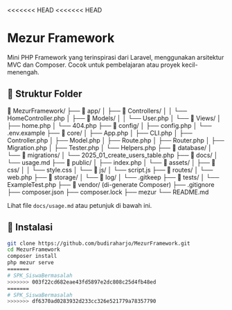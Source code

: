 <<<<<<< HEAD
<<<<<<< HEAD
# Mezur Framework

Mini PHP Framework yang terinspirasi dari Laravel, menggunakan arsitektur MVC dan Composer. Cocok untuk pembelajaran atau proyek kecil-menengah.

## 📁 Struktur Folder

📁 MezurFramework/
├── 📁 app/
│   ├── 📁 Controllers/
│   │   └── HomeController.php
│   ├── 📁 Models/
│   │   └── User.php
│   └── 📁 Views/
│       ├── home.php
│       └── 404.php
├── 📁 config/
│   ├── config.php
│   └── .env.example
├── 📁 core/
│   ├── App.php
│   ├── CLI.php
│   ├── Controller.php
│   ├── Model.php
│   ├── Route.php
│   ├── Router.php
│   ├── Migration.php
│   ├── Tester.php
│   └── Helpers.php
├── 📁 database/
│   └── 📁 migrations/
│       └── 2025_01_create_users_table.php
├── 📁 docs/
│   └── usage.md
├── 📁 public/
│   ├── index.php
│   └── 📁 assets/
│       ├── 📁 css/
│       │   └── style.css
│       └── 📁 js/
│           └── script.js
├── 📁 routes/
│   └── web.php
├── 📁 storage/
│   └── 📁 log/
│       └── .gitkeep
├── 📁 tests/
│   └── ExampleTest.php
├── 📁 vendor/ (di-generate Composer)
├── .gitignore
├── composer.json
├── composer.lock
├── mezur
└── README.md


Lihat file `docs/usage.md` atau petunjuk di bawah ini.

## 🚀 Instalasi

```bash
git clone https://github.com/budiraharjo/MezurFramework.git
cd MezurFramework
composer install
php mezur serve
=======
# SPK_SiswaBermasalah
>>>>>>> 003f22cd682eae43fd5897e2dc808c25d4fb48ed
=======
# SPK_SiswaBermasalah
>>>>>>> df6370ad0283932d233cc326e521779a78357790
